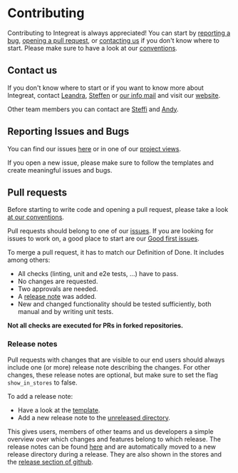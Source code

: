 # Contributing

Contributing to Integreat is always appreciated! You can start
by [reporting a bug](#reporting-issues-and-bugs), [opening a pull request](#pull-requests),
or [contacting us](#contact-us) if you don't know where to start. Please make sure to have a look at
our [conventions](conventions.md).

## Contact us

If you don't know where to start or if you want to know more about Integreat,
contact [Leandra](mailto:leandra.hahn@tuerantuer.org),
[Steffen](mailto:steffen.kleinle@tuerantuer.org) or [our info mail](mailto:info@integreat-app.de) and visit
our [website](https://integreat-app.de).

Other team members you can contact are
[Steffi](mailto:stefanie.metzger@tuerantuer.org) and
[Andy](mailto:andreas.fischer@tuerantuer.org).

## Reporting Issues and Bugs

You can find our issues [here](https://github.com/digitalfabrik/integreat-app/issues) or in one of
our [project views](https://github.com/orgs/digitalfabrik/projects/2/views/1).

If you open a new issue, please make sure to follow the templates and create meaningful issues and bugs.

## Pull requests

Before starting to write code and opening a pull request, please take a look [at our conventions](conventions.md).

Pull requests should belong to one of our [issues](https://github.com/digitalfabrik/integreat-app/issues).
If you are looking for issues to work on, a good place to start are
our [Good first issues](https://github.com/orgs/digitalfabrik/projects/2/views/5).

To merge a pull request, it has to match our Definition of Done. It includes among others:

- All checks (linting, unit and e2e tests, ...) have to pass.
- No changes are requested.
- Two approvals are needed.
- A [release note](#release-notes) was added.
- New and changed functionality should be tested sufficiently, both manual and by writing unit tests.

**Not all checks are executed for PRs in forked repositories.**

### Release notes

Pull requests with changes that are visible to our end users should always include one (or more) release note describing
the changes.
For other changes, these release notes are optional, but make sure to set the flag `show_in_stores` to false.

To add a release note:

- Have a look at the [template](../release-notes/ReleaseNoteTemplate.yml).
- Add a new release note to the [unreleased directory](../release-notes/unreleased).

This gives users, members of other teams and us developers a simple overview over which changes and features belong to
which release.
The release notes can be found [here](../release-notes) and are automatically moved to a new release directory during a
release.
They are also shown in the stores and
the [release section of github](https://github.com/digitalfabrik/integreat-app/releases).
